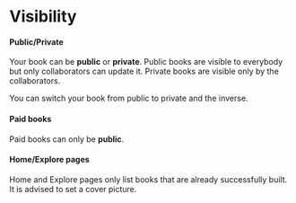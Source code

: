 # Visibility

#### Public/Private

Your book can be **public** or **private**. Public books are visible to everybody but only collaborators can update it. Private books are visible only by the collaborators.

You can switch your book from public to private and the inverse.

#### Paid books

Paid books can only be **public**.

#### Home/Explore pages

Home and Explore pages only list books that are already successfully built. It is advised to set a cover picture.

